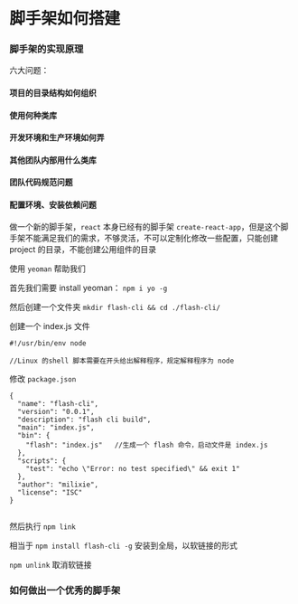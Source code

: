 # 脚手架如何搭建

### 脚手架的实现原理

六大问题：

#### 项目的目录结构如何组织
#### 使用何种类库
#### 开发环境和生产环境如何弄
#### 其他团队内部用什么类库
#### 团队代码规范问题
#### 配置环境、安装依赖问题

做一个新的脚手架，`react` 本身已经有的脚手架 `create-react-app`，但是这个脚手架不能满足我们的需求，不够灵活，不可以定制化修改一些配置，只能创建 project 的目录，不能创建公用组件的目录

使用 `yeoman` 帮助我们

首先我们需要 install yeoman： `npm i yo -g`

然后创建一个文件夹
`mkdir flash-cli && cd ./flash-cli/`

创建一个 index.js 文件
```
#!/usr/bin/env node

//Linux 的shell 脚本需要在开头给出解释程序，规定解释程序为 node

```
修改 `package.json`

```
{
  "name": "flash-cli",
  "version": "0.0.1",
  "description": "flash cli build",
  "main": "index.js",
  "bin": {
    "flash": "index.js"   //生成一个 flash 命令，启动文件是 index.js
  },
  "scripts": {
    "test": "echo \"Error: no test specified\" && exit 1"
  },
  "author": "milixie",
  "license": "ISC"
}


```

然后执行
`npm link`

相当于 `npm install flash-cli -g` 安装到全局，以软链接的形式

`npm unlink` 取消软链接


### 如何做出一个优秀的脚手架